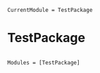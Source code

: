 ```@meta
CurrentModule = TestPackage
```

# TestPackage

```@index
```

```@autodocs
Modules = [TestPackage]
```
